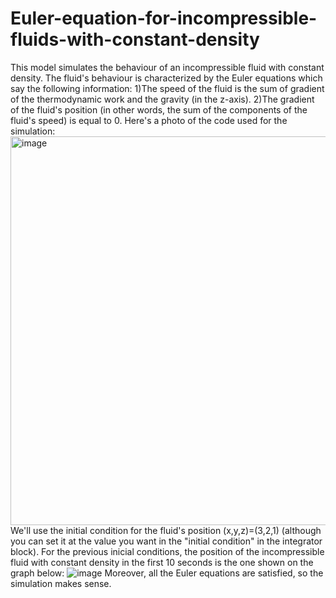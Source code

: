 # Euler-equation-for-incompressible-fluids-with-constant-density
This model simulates the behaviour of an incompressible fluid with constant density.
The fluid's behaviour is characterized by the Euler equations which say the following information:
1)The speed of the fluid is the sum of gradient of the thermodynamic work and the gravity (in the z-axis).
2)The gradient of the fluid's position (in other words, the sum of the components of the fluid's speed) is equal to 0.
Here's a photo of the code used for the simulation:
<img width="622" alt="image" src="https://user-images.githubusercontent.com/109503519/234561458-461feb15-436a-4c76-894c-103585a8f69c.png">
We'll use the initial condition for the fluid's position (x,y,z)=(3,2,1) (although you can set it at the value you want in the "initial condition" in the integrator block).
For the previous inicial conditions, the position of the incompressible fluid with constant density in the first 10 seconds is the one shown on the graph below:
![image](https://user-images.githubusercontent.com/109503519/234562478-08b45147-ddcd-47c5-9343-d220dd504910.png)
Moreover, all the Euler equations are satisfied, so the simulation makes sense.
